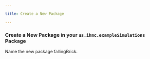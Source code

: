 ```yaml
---

title: Create a New Package

---
```


### Create a New Package in your `us.ihmc.exampleSimulations` Package
   Name the new package fallingBrick.
